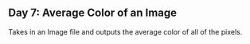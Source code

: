 ## Day 7: Average Color of an Image
Takes in an Image file and outputs the average color of all of the pixels. 
